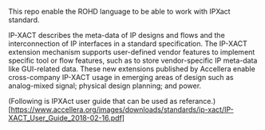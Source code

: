 
This repo enable the ROHD language to be able to work with IPXact standard.

IP-XACT describes the meta-data of IP designs and flows and the interconnection of IP interfaces in a standard specification. The IP-XACT extension mechanism supports user-defined vendor features to implement specific tool or flow features, such as to store vendor-specific IP meta-data like GUI-related data. These new extensions published by Accellera enable cross-company IP-XACT usage in emerging areas of design such as analog-mixed signal; physical design planning; and power.


(Following is IPXAct user guide that can be used as referance.)[https://www.accellera.org/images/downloads/standards/ip-xact/IP-XACT_User_Guide_2018-02-16.pdf]






